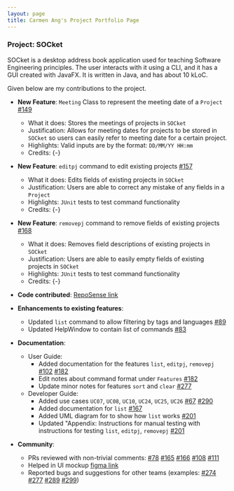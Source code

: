 ```yaml
---
layout: page
title: Carmen Ang's Project Portfolio Page
---
```


### Project: SOCket

SOCket is a desktop address book application used for teaching Software Engineering principles. The user interacts with it using a CLI, and it has a GUI created with JavaFX. It is written in Java, and has about 10 kLoC.

Given below are my contributions to the project.

* **New Feature**: `Meeting` Class to represent the meeting date of a `Project` [\#149](https://github.com/AY2223S2-CS2103T-T12-4/tp/pull/149)
    * What it does: Stores the meetings of projects in `SOCket`
    * Justification: Allows for meeting dates for projects to be stored in `SOCket` so users can easily refer to meeting date for a certain project.
    * Highlights: Valid inputs are by the format: `DD/MM/YY HH:mm`
    * Credits: {-}

* **New Feature**: `editpj` command to edit existing projects [\#157](https://github.com/AY2223S2-CS2103T-T12-4/tp/pull/157)
    * What it does: Edits fields of existing projects in `SOCket`
    * Justification: Users are able to correct any mistake of any fields in a `Project`
    * Highlights: `JUnit` tests to test command functionality
    * Credits: {-}

* **New Feature**: `removepj` command to remove fields of existing projects [\#168](https://github.com/AY2223S2-CS2103T-T12-4/tp/pull/168)
    * What it does: Removes field descriptions of existing projects in `SOCket`
    * Justification: Users are able to easily empty fields of existing projects in `SOCket`
    * Highlights: `JUnit` tests to test command functionality
    * Credits: {-}

* **Code contributed**: [RepoSense link](https://nus-cs2103-ay2223s2.github.io/tp-dashboard/?search=cmang12&breakdown=true)

* **Enhancements to existing features**:
    * Updated `list` command to allow filtering by tags and languages  [\#89](https://github.com/AY2223S2-CS2103T-T12-4/tp/pull/89)
    * Updated HelpWindow to contain list of commands  [\#83](https://github.com/AY2223S2-CS2103T-T12-4/tp/pull/83)

* **Documentation**:
    * User Guide:
        * Added documentation for the features `list`, `editpj`, `removepj` [\#102](https://github.com/AY2223S2-CS2103T-T12-4/tp/pull/102) [\#182](https://github.com/AY2223S2-CS2103T-T12-4/tp/pull/182)
        * Edit notes about command format under `Features` [\#182](https://github.com/AY2223S2-CS2103T-T12-4/tp/pull/182)
        * Update minor notes for features `sort` and `clear` [\#277](https://github.com/AY2223S2-CS2103T-T12-4/tp/pull/277)
    * Developer Guide:
        * Added use cases `UC07`, `UC08`, `UC10`, `UC24`, `UC25`, `UC26`  [\#67](https://github.com/AY2223S2-CS2103T-T12-4/tp/pull/67) [\#290](https://github.com/AY2223S2-CS2103T-T12-4/tp/pull/290) 
        * Added documentation for `list` [\#167](https://github.com/AY2223S2-CS2103T-T12-4/tp/pull/167)
        * Added UML diagram for to show how `list` works [\#201](https://github.com/AY2223S2-CS2103T-T12-4/tp/pull/201)
        * Updated "Appendix: Instructions for manual testing with instructions for testing `list`, `editpj`, `removepj` [\#201](https://github.com/AY2223S2-CS2103T-T12-4/tp/pull/201)
       
* **Community**:
    * PRs reviewed with non-trivial comments: [\#78](https://github.com/AY2223S2-CS2103T-T12-4/tp/pull/78) [\#165](https://github.com/AY2223S2-CS2103T-T12-4/tp/pull/165) [\#166](https://github.com/AY2223S2-CS2103T-T12-4/tp/pull/166) [\#108](https://github.com/AY2223S2-CS2103T-T12-4/tp/pull/108) [\#111](https://github.com/AY2223S2-CS2103T-T12-4/tp/pull/111)   
    * Helped in UI mockup [figma link](https://www.figma.com/file/X12b0dJWmXPLCo5kouWR8P/SOCket-Mockup?node-id=0%3A1&t=wJLRjq7hqexXQG2E-1)
    * Reported bugs and suggestions for other teams (examples: [\#274](https://github.com/AY2223S2-CS2103T-W14-2/tp/issues/274)  [\#277](https://github.com/AY2223S2-CS2103T-W14-2/tp/issues/277) [\#289](https://github.com/AY2223S2-CS2103T-W14-2/tp/issues/289) [\#299](https://github.com/AY2223S2-CS2103T-W14-2/tp/issues/299))

